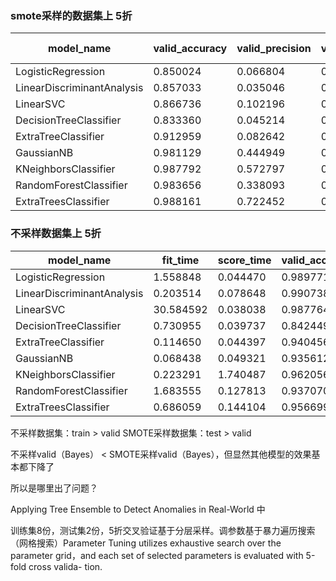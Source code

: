  ### smote采样的数据集上	5折

| model_name | valid_accuracy | valid_precision | valid_recall | valid_f1 score | test_accuracy | test_precision | test_recall | test_f1 score |
| --------   | --------   | --------   | --------   | --------   | --------   | --------   | --------   | -----:  |
| LogisticRegression | 0.850024| 0.066804 |	0.549230 |	0.116250 |	0.983420 | 1.000000 |	0.913686 |	0.954896|
| LinearDiscriminantAnalysis | 0.857033 | 0.035046 | 0.307132 | 0.062557 | 0.982927 | 0.997651 | 0.913290 | 0.953603 |
| LinearSVC | 0.866736 | 0.102196 | 0.547494 | 0.160790 | 0.983413 | 1.000000 | 0.913648 | 0.954876 |
| DecisionTreeClassifier | 0.833360 | 0.045214 | 0.332460 |  0.076179 | 0.798114 | 0.404598 | 0.556530 | 0.453227 |
| ExtraTreeClassifier | 0.912959 | 0.082642 | 0.225254|  0.107365 | 0.789328 | 0.330405 | 0.371480 | 0.349241 |
| GaussianNB | 0.981129 | 0.444949 | 0.864983| 0.565912 | 0.983881| 1.000000| 0.916088| 0.956207 |
| KNeighborsClassifier| 0.987792| 0.572797| 0.554556| 0.517920| 0.807890| 0.000000| 0.000000| 0.000000|
| RandomForestClassifier| 0.983656| 0.338093| 0.147712| 0.189545| 0.795492| 0.405304| 0.002566| 0.004641|
| ExtraTreesClassifier| 0.988161| 0.722452| 0.205105| 0.299578| 0.841193| 0.390247| 0.182849| 0.186805|

### 不采样数据集上  5折
| model_name| fit_time| score_time | valid_accuracy| train_accuracy| valid_precision | train_precision| valid_recall| train_recall| valid_f1| train_f1 |
| --------   | --------   | --------   | --------   | --------   | --------   | --------   | --------   | --------   | --------   | -----:  |
| LogisticRegression| 1.558848| 0.044470| 0.989771| 0.991110| 0.919745| 0.996803| 0.215597| 0.287360| 0.334206| 0.441984|
| LinearDiscriminantAnalysis| 0.203514| 0.078648| 0.990738| 0.991978| 0.870842| 0.977820| 0.300513| 0.364276| 0.427147| 0.529237|
| LinearSVC| 30.584592| 0.038038| 0.987764| 0.988430| 0.800000| 0.989005| 0.017968| 0.072706| 0.034503| 0.131825|
| DecisionTreeClassifier| 0.730955| 0.039737| 0.842449| 0.999984| 0.377514| 1.000000| 0.543472| 0.998696| 0.345645| 0.999347|
| ExtraTreeClassifier| 0.114650| 0.044397| 0.940456| 0.999984| 0.313748| 1.000000| 0.618998| 0.998696| 0.333215| 0.999347|
| GaussianNB| 0.068438| 0.049321| 0.935612| 0.989538| 0.466529| 0.580089| 0.616292| 0.605139| 0.422856| 0.589307|
| KNeighborsClassifier| 0.223291| 1.740487| 0.962056| 0.995679| 0.163934| 0.968936| 0.228768| 0.674237| 0.169068| 0.793933|
| RandomForestClassifier| 1.683555| 0.127813| 0.937070| 0.999921| 0.484783| 0.999564| 0.587459| 0.994061| 0.428754| 0.996802|
| ExtraTreesClassifier| 0.686059| 0.144104| 0.956699| 0.999984| 0.467763| 1.000000| 0.384654| 0.998696| 0.316707| 0.999347|



不采样数据集：train > valid
SMOTE采样数据集：test > valid

不采样valid（Bayes） < SMOTE采样valid（Bayes），但显然其他模型的效果基本都下降了

所以是哪里出了问题？

Applying Tree Ensemble to Detect Anomalies in Real-World 中

训练集8份，测试集2份，5折交叉验证基于分层采样。调参数基于暴力遍历搜索（网格搜索）Parameter Tuning utilizes exhaustive search over the parameter grid，and each set of selected parameters is evaluated with 5-fold cross valida- tion. 